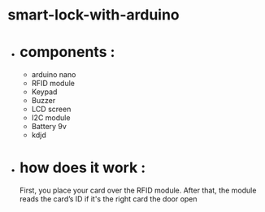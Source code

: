 # smart-lock-with-arduino
<p></p>
<ul>
<li><h1>components : </h1></li>
<ul>
    <li>arduino nano</li>
    <li>RFID module</li>
    <li>Keypad</li>
    <liServo motor</li>
    <li>Buzzer</li>
    <li>LCD screen</li>
    <li>I2C module</li>
    <li>Battery 9v</li>
        <li> kdjd</li>
</ul>
<li><h1>how does it work : </h1></li>
<p>First, you place your card over the RFID module. After that, the module reads the card’s ID if it's the right card the door open</p>
</ul>
